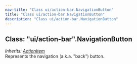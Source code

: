 ```yaml
---
nav-title: "Class ui/action-bar.NavigationButton"
title: "Class ui/action-bar.NavigationButton"
description: "Class ui/action-bar.NavigationButton"
---
```

## Class: "ui/action-bar".NavigationButton  
_Inherits:_ [_ActionItem_](../../ui/action-bar/ActionItem.md)  
Represents the navigation (a.k.a. "back") button.